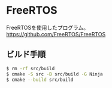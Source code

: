 # FreeRTOS
FreeRTOSを使用したプログラム。<br>
https://github.com/FreeRTOS/FreeRTOS <br>

## ビルド手順
```sh
$ rm -rf src/build
$ cmake -S src -B src/build -G Ninja
$ cmake --build src/build
```
